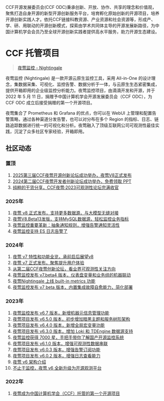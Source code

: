 CCF开源发展委员会(CCF ODC)秉承创新、开放、协作、共享的理念和价值观，聚焦打造自身开源的新型开源创新服务平台，培育孵化原始创新的开源项目，培养开源创新实践人才。依托CCF链接科教资源、产业资源和社会资源等，形成产、学、研、用联动的开源创新模式，探索由学术共同体主导的开源发展新路径，为中国计算机学会会员乃至全球开源创新实践者提供高水平服务，助力开源生态建设。

# CCF 托管项目

> [夜莺监控 - Nightingale](https://github.com/ccfos/nightingale)

夜莺监控 (Nightingale) 是一款开源云原生监控工具，采用 All-in-One 的设计理念，集数据采集、可视化、监控告警、数据分析于一体，与云原生生态紧密集成，提供开箱即用的企业级监控分析能力。夜莺监控项目，由滴滴开发和开源，并于 2022 年 5 月 11 日，捐赠予中国计算机学会开源发展委员会（CCF ODC），为 CCF ODC 成立后接受捐赠的第一个开源项目。

夜莺集合了 Prometheus 和 Grafana 的优点，你可以在 WebUI 上管理和配置告警策略，通过各种渠道分发告警，也可以对分布在多个 Region 的指标、日志、链路追踪数据进行统一的可视化和分析。夜莺融入了顶级互联网公司可观测性最佳实践，沉淀了众多社区专家经验，开箱即用。

## 社区动态

### 置顶
1. [2025第三届CCF夜莺开源创新论坛成功举办，夜莺V8正式发布](https://mp.weixin.qq.com/s/Pco6evQGr_t8lXuuxWkpPw)
2. [2024第二届CCF夜莺开发者创新论坛成功举办，免费领取 PPT](https://mp.weixin.qq.com/s/-fHH8kNEwHmBDt6oDnUu_Q)
1. [纯粹的干货分享，CCF夜莺·2023可观测性论坛完满收官](https://flashcat.cloud/blog/nightingale-2023-summit/)

### 2025年
1. [夜莺 v8 正式发布，支持更多数据源，与大模型无缝对接 ](https://flashcat.cloud/blog/nightingale-release-v8/)
1. [夜莺V8.Beta13发版，支持MySQL数据源，轻松监控业务指标](https://flashcat.cloud/blog/nightingale-release-v8beta13/)
2. [夜莺监控重要革新：抽象通知规则，增强告警通知灵活性](https://flashcat.cloud/blog/nightingale-release-v8beta7/)
3. [夜莺监控支持 ES 日志告警了](https://flashcat.cloud/blog/nightingale-release-v8beta3/)

### 2024年
1. [夜莺 v7 特性和功能全览，承前启后展望v8](https://flashcat.cloud/blog/nightingale-release-v7final/)
1. [夜莺 v7 正式发布，聚焦提升用户体验](https://mp.weixin.qq.com/s/yX9SoH39UzrxTpow-bAzQA)
2. [从第二届CCF夜莺创新论坛，看业界可观测性关注方向](https://mp.weixin.qq.com/s/_JXSiCWjseVMKULYUQu1ig)
1. [夜莺监控发布 v7.beta4 版本，仪表盘变量和业务组的机器联动](https://flashcat.cloud/blog/nightingale-release-v7.0.0-beta4/)
2. [夜莺Nightingale 上线 built-in metrics 功能](https://flashcat.cloud/blog/nightingale-builtin-metrics/)
3. [夜莺监控发布 v7 beta 版本，内置集成故障自愈能力，简化部署](https://mp.weixin.qq.com/s/m9JNSlwvzYvPZwtEyEqxKQ)

### 2023年
1. [夜莺监控发布 v6.7 版本，新增机器元信息管理功能](https://flashcat.cloud/blog/nightingale-release-v6.7.1/)
1. [夜莺项目发布 v6.5.0 版本，初步增加暗黑主题和服务树形架构](https://flashcat.cloud/blog/nightingale-release-v6.5.0/)
1. [夜莺项目发布 v6.4.0 版本，新增全局宏变量功能](https://flashcat.cloud/blog/nightingale-release-v6.4.0/)
1. [夜莺项目发布 v6.3.0 版本，增加 Loki 和 TDEngine 数据源支持](https://flashcat.cloud/blog/nightingale-release-v6.3.0/)
1. [夜莺监控获得 7000 星，手把手带你了解国产开源监控系统](https://flashcat.cloud/blog/nightingale-opensource-china/)
1. [夜莺项目发布 v6.1.0 版本，增强可观测性数据串联](https://flashcat.cloud/blog/nightingale-release-v6.1.0/)
1. [夜莺项目发布 v6.0.3 版本，增强告警订阅功能](https://flashcat.cloud/blog/nightingale-release-v6.0.3/)
1. [夜莺项目发布 v6.0.2 版本，增强日志查看能力](https://flashcat.cloud/blog/nightingale-release-v6.0.2/)
1. [夜莺 v6 架构介绍](https://flashcat.cloud/blog/nightingale-v6-arch/)
1. [不止于监控，夜莺 v6 全新升级为开源观测平台](https://flashcat.cloud/blog/nightingale-v6-release/)

### 2022年
1. [夜莺成为中国计算机学会（CCF）托管的第一个开源项目](https://flashcat.cloud/blog/ccf-nightingale/)
